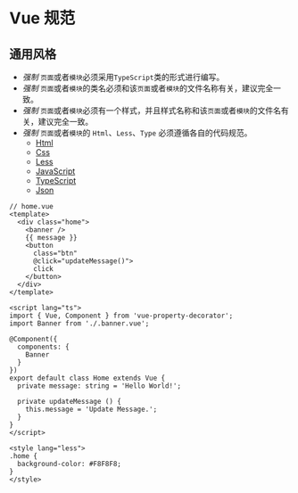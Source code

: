 # Vue 规范

## 通用风格

* *强制* `页面`或者`模块`必须采用`TypeScript`类的形式进行编写。
* *强制* `页面`或者`模块`的类名必须和该`页面`或者`模块`的文件名称有关，建议完全一致。
* *强制* `页面`或者`模块`必须有一个样式，并且样式名称和该`页面`或者`模块`的文件名有关，建议完全一致。
* *强制* `页面`或者`模块`的 `Html`、`Less`、`Type` 必须遵循各自的代码规范。
  * [Html](./html.md)
  * [Css](./css.md)
  * [Less](./less.md)
  * [JavaScript](./javascript.md)
  * [TypeScript](./typescript.md)
  * [Json](./json.md)

```
// home.vue
<template>
  <div class="home">
    <banner />
    {{ message }}
    <button
      class="btn"
      @click="updateMessage()">
      click
    </button>
  </div>
</template>

<script lang="ts">
import { Vue, Component } from 'vue-property-decorator';
import Banner from './.banner.vue';

@Component({
  components: {
    Banner
  }
})
export default class Home extends Vue {
  private message: string = 'Hello World!';

  private updateMessage () {
    this.message = 'Update Message.';
  }
}
</script>

<style lang="less">
.home {
  background-color: #F8F8F8;
}
</style>

```
